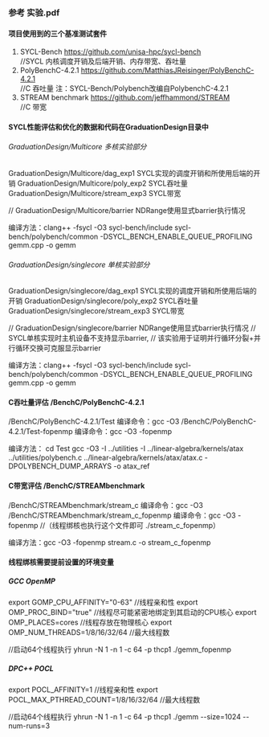 ### 参考 实验.pdf

#### 项目使用到的三个基准测试套件
1. SYCL-Bench  https://github.com/unisa-hpc/sycl-bench  
//SYCL 内核调度开销及后端开销、内存带宽、吞吐量
2. PolyBenchC-4.2.1  https://github.com/MatthiasJReisinger/PolyBenchC-4.2.1     
//C 吞吐量  注：SYCL-Bench/Polybench改编自PolybenchC-4.2.1
3. STREAM benchmark  https://github.com/jeffhammond/STREAM   
//C 带宽


#### SYCL性能评估和优化的数据和代码在GraduationDesign目录中
###### GraduationDesign/Multicore 多核实验部分

GraduationDesign/Multicore/dag_exp1 SYCL实现的调度开销和所使用后端的开销
GraduationDesign/Multicore/poly_exp2 SYCL吞吐量
GraduationDesign/Multicore/stream_exp3 SYCL带宽

// GraduationDesign/Multicore/barrier NDRange使用显式barrier执行情况 

编译方法：clang++ -fsycl -O3 sycl-bench/include sycl-bench/polybench/common -DSYCL_BENCH_ENABLE_QUEUE_PROFILING gemm.cpp -o gemm

###### GraduationDesign/singlecore 单核实验部分

GraduationDesign/singlecore/dag_exp1 SYCL实现的调度开销和所使用后端的开销
GraduationDesign/singlecore/poly_exp2 SYCL吞吐量
GraduationDesign/singlecore/stream_exp3 SYCL带宽

// GraduationDesign/singlecore/barrier NDRange使用显式barrier执行情况
// SYCL单核实现时主机设备不支持显示barrier, 
// 该实验用于证明并行循环分裂+并行循环交换可克服显示barrier

编译方法：clang++ -fsycl -O3 sycl-bench/include sycl-bench/polybench/common -DSYCL_BENCH_ENABLE_QUEUE_PROFILING gemm.cpp -o gemm

#### C吞吐量评估 /BenchC/PolyBenchC-4.2.1

/BenchC/PolyBenchC-4.2.1/Test  编译命令：gcc -O3
/BenchC/PolyBenchC-4.2.1/Test-fopenmp  编译命令：gcc -O3 -fopenmp

编译方法：
cd Test
gcc -O3 -I ../utilities -I ../linear-algebra/kernels/atax ../utilities/polybench.c ../linear-algebra/kernels/atax/atax.c -DPOLYBENCH_DUMP_ARRAYS -o atax_ref

#### C带宽评估 /BenchC/STREAMbenchmark
/BenchC/STREAMbenchmark/stream_c   编译命令：gcc -O3
/BenchC/STREAMbenchmark/stream_c_fopenmp  编译命令：gcc -O3 -fopenmp 
//（线程绑核也执行这个文件即可 ./stream_c_fopenmp）

编译方法：gcc -O3 -fopenmp stream.c -o stream_c_fopenmp

#### 线程绑核需要提前设置的环境变量
##### GCC OpenMP 
export GOMP_CPU_AFFINITY="0-63" //线程亲和性
export OMP_PROC_BIND="true" //线程尽可能紧密地绑定到其启动的CPU核心
export OMP_PLACES=cores //线程存放在物理核心
export OMP_NUM_THREADS=1/8/16/32/64 //最大线程数

//启动64个线程执行
yhrun -N 1 -n 1 -c 64 -p thcp1 ./gemm_fopenmp

##### DPC++ POCL
export POCL_AFFINITY=1  //线程亲和性
export POCL_MAX_PTHREAD_COUNT=1/8/16/32/64 //最大线程数

//启动64个线程执行
yhrun -N 1 -n 1 -c 64 -p thcp1 ./gemm --size=1024 --num-runs=3




